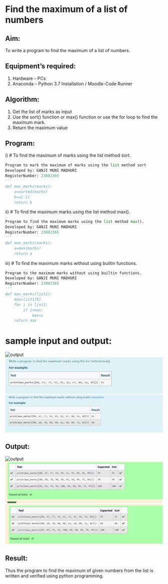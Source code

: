 # Find the maximum of a list of numbers
## Aim:
To write a program to find the maximum of a list of numbers.
## Equipment’s required:
1.	Hardware – PCs
2.	Anaconda – Python 3.7 Installation / Moodle-Code Runner
## Algorithm:
1.	Get the list of marks as input
2.	Use the sort() function or max() function or use the for loop to find the maximum mark.
3.	Return the maximum value
## Program:

i)	# To find the maximum of marks using the list method sort.
```Python
Program to mark the maximum of marks using the list method sort
Developed by: GANJI MUNI MADHURI
RegisterNumber: 23002365
'''
def max_marks(marks):
    a=sorted(marks)
    b=a[-1]
    return b


```

ii)	# To find the maximum marks using the list method max().
```Python
Program to find the maximum marks using the list method max().
Developed by: GANJI MUNI MADHURI
RegisterNumber: 23002365
'''
def max_marks(marks):
    a=max(marks)
    return a


```

iii) # To find the maximum marks without using builtin functions.
```Python
Program to the maximum marks without using builtin functions.
Developed by: GANJI MUNI MADHURI    
RegisterNumber: 23002365
'''
def max_marks(list1):
    max=list1[0]
    for i in list1:
        if i>max:
            max=i
    return max        

```
# sample input and output:
![output](/img/max_marks1.jpg)
![output](/img/marks%20(2).png)
![output](/img/Screenshot%202023-11-29%20113735.png)
## Output:
![output](/img/max_marks2.jpg)
![output](/img/marks.png)
![output](/img/Screenshot%202023-11-29%20113746.png)

## Result:
Thus the program to find the maximum of given numbers from the list is written and verified using python programming.